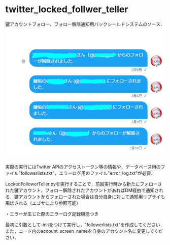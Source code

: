 # twitter_locked_follwer_teller
鍵アカウントフォロー，フォロー解除通知用バックシールドシステムのソース．

![例](https://raw.githubusercontent.com/HexagramNM/twitter_locked_follower_teller/master/TwitterLockedFollowerTeller.PNG)


実際の実行にはTwitter APIのアクセストークン等の情報や，データベース用のファイル"followerlists.txt"，エラーログ用のファイル"error_log.txt"が必要．

LockedFollowerTeller.pyを実行することで，前回実行時から新たにフォローされた鍵アカウント，フォロー解除されたアカウントがあればDM経由で通知される．鍵アカウントからフォローされた場合は自分自身に対して通知用リプライも飛ばされる（エゴサにより参照可能）

・エラーが生じた際のエラーログ記録機能つき

最初に引数として-initをつけて実行し，"followerlists.txt"を作成してください．
また，コード内のaccount_screen_nameを自身のアカウント名に変更してください．
